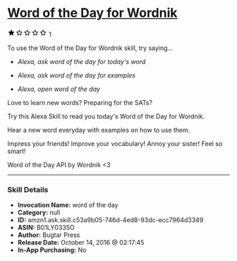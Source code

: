 # [Word of the Day for Wordnik](http://alexa.amazon.com/#skills/amzn1.ask.skill.c53a9b05-746d-4ed8-93dc-ecc7964d3349)
![1 stars](../../images/ic_star_black_18dp_1x.png)![1 stars](../../images/ic_star_border_black_18dp_1x.png)![1 stars](../../images/ic_star_border_black_18dp_1x.png)![1 stars](../../images/ic_star_border_black_18dp_1x.png)![1 stars](../../images/ic_star_border_black_18dp_1x.png) 1

To use the Word of the Day for Wordnik skill, try saying...

* *Alexa, ask word of the day for today's word*

* *Alexa, ask word of the day for examples*

* *Alexa, open word of the day*

Love to learn new words? Preparing for the SATs?

Try this Alexa Skill to read you today's Word of the Day for Wordnik.

Hear a new word everyday with examples on how to use them.

Impress your friends! Improve your vocabulary! Annoy your sister! Feel so smart!

Word of the Day API by Wordnik <3

***

### Skill Details

* **Invocation Name:** word of the day
* **Category:** null
* **ID:** amzn1.ask.skill.c53a9b05-746d-4ed8-93dc-ecc7964d3349
* **ASIN:** B01LY0335O
* **Author:** Bugtar Press
* **Release Date:** October 14, 2016 @ 02:17:45
* **In-App Purchasing:** No
